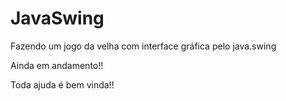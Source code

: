 # JavaSwing
Fazendo um jogo da velha com interface gráfica pelo java.swing

Ainda em andamento!!

Toda ajuda é bem vinda!!
